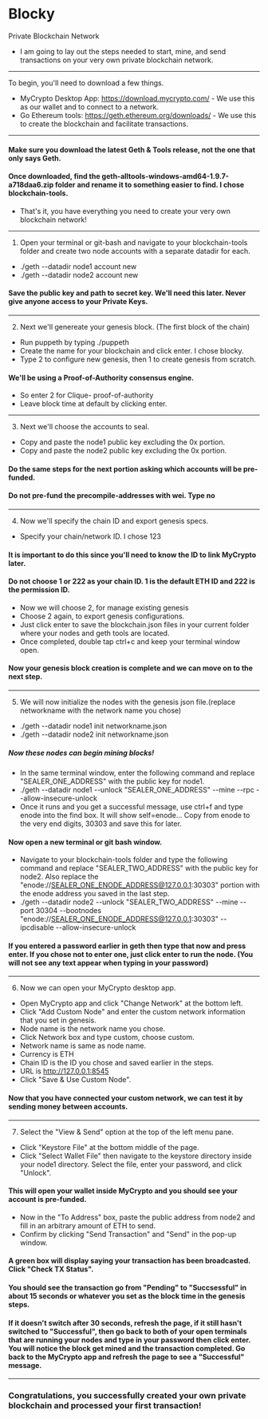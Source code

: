# Blocky
Private Blockchain Network
* I am going to lay out the steps needed to start, mine, and send transactions on your very own private blockchain network.
---
To begin, you'll need to download a few things. 
* MyCrypto Desktop App: https://download.mycrypto.com/ - We use this as our wallet and to connect to a network.
* Go Ethereum tools: https://geth.ethereum.org/downloads/ - We use this to create the blockchain and facilitate transactions.
---
#### Make sure you download the latest Geth & Tools release, not the one that only says Geth.
#### Once downloaded, find the geth-alltools-windows-amd64-1.9.7-a718daa6.zip folder and rename it to something easier to find. I chose blockchain-tools.

* That's it, you have everything you need to create your very own blockchain network!
---

1. Open your terminal or git-bash and navigate to your blockchain-tools folder and create two node accounts with a separate datadir for each.
* ./geth --datadir node1 account new
* ./geth --datadir node2 account new

#### Save the public key and path to secret key. We'll need this later. Never give anyone access to your Private Keys.
---
2. Next we'll genereate your genesis block. (The first block of the chain)
* Run puppeth by typing ./puppeth
* Create the name for your blockchain and click enter. I chose blocky.
* Type 2 to configure new genesis, then 1 to create genesis from scratch.
#### We'll be using a Proof-of-Authority consensus engine.

* So enter 2 for Clique- proof-of-authority
* Leave block time at default by clicking enter.
---

3. Next we'll choose the accounts to seal.
* Copy and paste the node1 public key excluding the 0x portion.
* Copy and paste the node2 public key excluding the 0x portion.

#### Do the same steps for the next portion asking which accounts will be pre-funded.
#### Do not pre-fund the precompile-addresses with wei. Type no
---

4. Now we'll specify the chain ID and export genesis specs.
* Specify your chain/network ID. I chose 123
#### It is important to do this since you'll need to know the ID to link MyCrypto later. 
#### Do not choose 1 or 222 as your chain ID. 1 is the default ETH ID and 222 is the permission ID.
* Now we will choose 2, for manage existing genesis
* Choose 2 again, to export genesis configurations.
* Just click enter to save the blockchain.json files in your current folder where your nodes and geth tools are located.
* Once completed, double tap ctrl+c and keep your terminal window open.
#### Now your genesis block creation is complete and we can move on to the next step.
---
5. We will now initialize the nodes with the genesis json file.(replace networkname with the network name you chose)
* ./geth --datadir node1 init networkname.json 
* ./geth --datadir node2 init networkname.json
##### Now these nodes can begin mining blocks!
* In the same terminal window, enter the following command and replace "SEALER_ONE_ADDRESS" with the public key for node1.
* ./geth --datadir node1 --unlock "SEALER_ONE_ADDRESS" --mine --rpc --allow-insecure-unlock
* Once it runs and you get a successful message, use ctrl+f and type enode into the find box. It will show self=enode... Copy from enode to the very end digits, 30303 and save this for later.
#### Now open a new terminal or git bash window.
* Navigate to your blockchain-tools folder and type the following command and replace "SEALER_TWO_ADDRESS" with the public key for node2. Also replace the "enode://SEALER_ONE_ENODE_ADDRESS@127.0.0.1:30303" portion with the enode address you saved in the last step.
* ./geth --datadir node2 --unlock "SEALER_TWO_ADDRESS" --mine --port 30304 --bootnodes "enode://SEALER_ONE_ENODE_ADDRESS@127.0.0.1:30303" --ipcdisable --allow-insecure-unlock
#### If you entered a password earlier in geth then type that now and press enter. If you chose not to enter one, just click enter to run the node. (You will not see any text appear when typing in your password)
---
6. Now we can open your MyCrypto desktop app.
* Open MyCrypto app and click "Change Network" at the bottom left. 
* Click "Add Custom Node" and enter the custom network information that you set in genesis.
* Node name is the network name you chose.
* Click Network box and type custom, choose custom.
* Network name is same as node name.
* Currency is ETH
* Chain ID is the ID you chose and saved earlier in the steps.
* URL is http://127.0.0.1:8545
* Click "Save & Use Custom Node".
#### Now that you have connected your custom network, we can test it by sending money between accounts.
---
7. Select the "View & Send" option at the top of the left menu pane. 
* Click "Keystore File" at the bottom middle of the page.
* Click "Select Wallet File" then navigate to the keystore directory inside your node1 directory. Select the file, enter your password, and click "Unlock".
#### This will open your wallet inside MyCrypto and you should see your account is pre-funded.
* Now in the "To Address" box, paste the public address from node2 and fill in an arbitrary amount of ETH to send.
* Confirm by clicking "Send Transaction" and "Send" in the pop-up window. 
#### A green box will display saying your transaction has been broadcasted. Click "Check TX Status".
#### You should see the transaction go from "Pending" to "Succsessful" in about 15 seconds or whatever you set as the block time in the genesis steps. 
#### If it doesn't switch after 30 seconds, refresh the page, if it still hasn't switched to "Successful", then go back to both of your open terminals that are running your nodes and type in your password then click enter. You will notice the block get mined and the transaction completed. Go back to the MyCrypto app and refresh the page to see a "Successful" message.
---
### Congratulations, you successfully created your own private blockchain and processed your first transaction!
